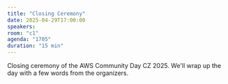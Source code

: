 ```yaml
---
title: "Closing Ceremony"
date: 2025-04-29T17:00:00
speakers:
room: "c1"
agenda: "1705"
duration: "15 min"
---
```


Closing ceremony of the AWS Community Day CZ 2025. We'll wrap up the day with a few words from the organizers.
